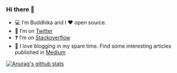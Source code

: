 ### Hi there 👋

- :computer: I’m Buddhika and I :heart: open source.
- 📱 I’m on [Twitter](https://twitter.com/hackerbuddyc96)
- :question: I’m on [Stackoverflow](https://stackoverflow.com/users/5837376/hackerbuddy)
- :book: I love blogging in my spare time. Find some interesting articles published in [Medium](https://medium.com/runtimeerror)

[![Anurag's github stats](https://github-readme-stats.vercel.app/api?username=buddhikac96)](https://github.com/anuraghazra/github-readme-stats)

<!--
**buddhikac96/buddhikac96** is a ✨ _special_ ✨ repository because its `README.md` (this file) appears on your GitHub profile.

Here are some ideas to get you started:

- 🔭 I’m currently working on ...
- 🌱 I’m currently learning ...
- 👯 I’m looking to collaborate on ...
- 🤔 I’m looking for help with ...
- 💬 Ask me about ...
- 📫 How to reach me: ...
- 😄 Pronouns: ...
- ⚡ Fun fact: ...
-->
